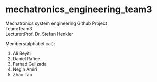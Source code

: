 # mechatronics_engineering_team3

Mechatronics system engineering Github Project 
<br>
Team:Team3 
<br>
Lecturer:Prof. Dr. Stefan Henkler

Members(alphabetical):
1. Ali Beyiti 
2. Daniel Rafiee
3. Farhad Gulizada
4. Negin Amiri
5. Zhao Tao
